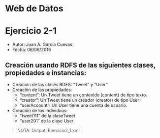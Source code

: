 # Web de Datos 
# Ejercicio 2-1

- Autor: Juan A. García Cuevas
- Fecha: 06/06/2016

## Creación usando RDFS de las siguientes clases, propiedades e instancias:
- Creación de las clases RDFS: “Tweet” y “User”
- Creación de las propiedades:
    - “content”: Un Tweet tiene un contenido (content) de tipo texto.
    - “creator”: Un Tweet tiene un creador (creator) de tipo User
    - “userAccount”: Un User tiene una cuenta de usuario.
- Creación de los individuos:
    - “tweet111” de la claseTweet
    - “user201” de la clase User

> NOTA: Output: Ejercicio2_1.xml

```xml
```
